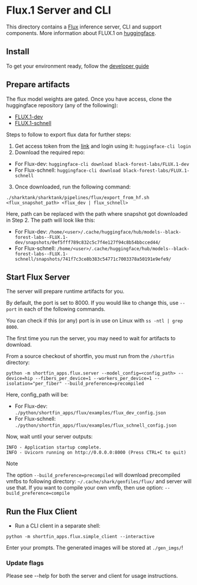 # Flux.1 Server and CLI

This directory contains a [Flux](https://blackforestlabs.ai/#get-flux) inference server, CLI and support components. More information about FLUX.1 on [huggingface](https://huggingface.co/black-forest-labs/FLUX.1-dev).

## Install

To get your environment ready, follow the [developer guide](https://github.com/nod-ai/shark-ai/blob/main/docs/developer_guide.md)

## Prepare artifacts

The flux model weights are gated. Once you have access, clone the huggingface repository (any of the following):
 - [FLUX.1-dev](https://huggingface.co/black-forest-labs/FLUX.1-dev)
 - [FLUX.1-schnell](https://huggingface.co/black-forest-labs/FLUX.1-schnell)


Steps to follow to export flux data for further steps:
1. Get access token from the [link](https://huggingface.co/settings/tokens/) and login using it: `huggingface-cli login`
2. Download the required repo:
  - For Flux-dev: `huggingface-cli download black-forest-labs/FLUX.1-dev`
  - For Flux-schnell: `huggingface-cli download black-forest-labs/FLUX.1-schnell`
3. Once downloaded, run the following command:
```
./sharktank/sharktank/pipelines/flux/export_from_hf.sh <flux_snapshot_path> <flux_dev | flux_schnell>
```

Here, path can be replaced with the path where snapshot got downloaded in Step 2. The path will look like this:
 - For Flux-dev: `/home/<user>/.cache/huggingface/hub/models--black-forest-labs--FLUX.1-dev/snapshots/0ef5fff789c832c5c7f4e127f94c8b54bbcced44/`
 - For Flux-schnell: `/home/<user>/.cache/huggingface/hub/models--black-forest-labs--FLUX.1-schnell/snapshots/741f7c3ce8b383c54771c7003378a50191e9efe9/`


## Start Flux Server
The server will prepare runtime artifacts for you.

By default, the port is set to 8000. If you would like to change this, use `--port` in each of the following commands.

You can check if this (or any) port is in use on Linux with `ss -ntl | grep 8000`.

The first time you run the server, you may need to wait for artifacts to download.

From a source checkout of shortfin, you must run from the `/shortfin` directory:
```
python -m shortfin_apps.flux.server --model_config=<config_path> --device=hip --fibers_per_device=1 --workers_per_device=1 --isolation="per_fiber" --build_preference=precompiled

```

Here, config_path will be:
 - For Flux-dev: `./python/shortfin_apps/flux/examples/flux_dev_config.json`
 - For Flux-schnell: `./python/shortfin_apps/flux/examples/flux_schnell_config.json`

Now, wait until your server outputs:
```
INFO - Application startup complete.
INFO - Uvicorn running on http://0.0.0.0:8000 (Press CTRL+C to quit)
```

> [!NOTE]
> The option `--build_preference=precompiled` will download precompiled vmfbs to following directory: `~/.cache/shark/genfiles/flux/` and server will use that.
> If you want to compile your own vmfb, then use option: `--build_preference=compile`

## Run the Flux Client

 - Run a CLI client in a separate shell:
```
python -m shortfin_apps.flux.simple_client --interactive
```

Enter your prompts. The generated images will be stored at `./gen_imgs/`!

### Update flags

Please see --help for both the server and client for usage instructions.
